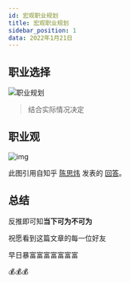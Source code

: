 ```yaml
---
id: 宏观职业规划
title: 宏观职业规划
sidebar_position: 1
data: 2022年1月21日
---
```

## 职业选择

![职业规划](https://static.7wate.com/img/2022/01/21/217de37a34568.png)

> 结合实际情况决定

## 职业观

![img](https://static.7wate.com/img/2022/01/21/7c3f6412eb718.jpg)

此图引用自知乎 [陈思炜](https://www.zhihu.com/people/chensiwei36) 发表的 [回答](https://www.zhihu.com/question/21641405/answer/1257229593)。

## 总结

反推即可知**当下可为不可为**

祝愿看到这篇文章的每一位好友

早日暴富富富富富富富

💰💰💰
